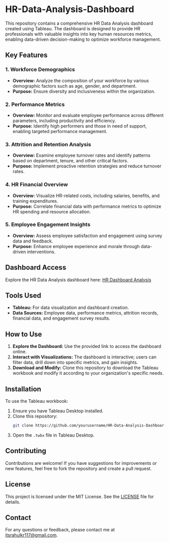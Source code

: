 # HR-Data-Analysis-Dashboard
This repository contains a comprehensive HR Data Analysis dashboard created using Tableau. The dashboard is designed to provide HR professionals with valuable insights into key human resources metrics, enabling data-driven decision-making to optimize workforce management.

## Key Features

### 1. Workforce Demographics
- **Overview:** Analyze the composition of your workforce by various demographic factors such as age, gender, and department.
- **Purpose:** Ensure diversity and inclusiveness within the organization.

### 2. Performance Metrics
- **Overview:** Monitor and evaluate employee performance across different parameters, including productivity and efficiency.
- **Purpose:** Identify high performers and those in need of support, enabling targeted performance management.

### 3. Attrition and Retention Analysis
- **Overview:** Examine employee turnover rates and identify patterns based on department, tenure, and other critical factors.
- **Purpose:** Implement proactive retention strategies and reduce turnover rates.

### 4. HR Financial Overview
- **Overview:** Visualize HR-related costs, including salaries, benefits, and training expenditures.
- **Purpose:** Correlate financial data with performance metrics to optimize HR spending and resource allocation.

### 5. Employee Engagement Insights
- **Overview:** Assess employee satisfaction and engagement using survey data and feedback.
- **Purpose:** Enhance employee experience and morale through data-driven interventions.

## Dashboard Access

Explore the HR Data Analysis dashboard here: [HR Dashboard Analysis](https://public.tableau.com/app/profile/rahul.kumar6178/viz/HRDashboardAnalysis_17234357123750/HROverview)

## Tools Used
- **Tableau:** For data visualization and dashboard creation.
- **Data Sources:** Employee data, performance metrics, attrition records, financial data, and engagement survey results.

## How to Use
1. **Explore the Dashboard:** Use the provided link to access the dashboard online.
2. **Interact with Visualizations:** The dashboard is interactive; users can filter data, drill down into specific metrics, and gain insights.
3. **Download and Modify:** Clone this repository to download the Tableau workbook and modify it according to your organization's specific needs.

## Installation
To use the Tableau workbook:
1. Ensure you have Tableau Desktop installed.
2. Clone this repository:
   ```bash
   git clone https://github.com/yourusername/HR-Data-Analysis-Dashboard.git
   ```
3. Open the `.twbx` file in Tableau Desktop.

## Contributing
Contributions are welcome! If you have suggestions for improvements or new features, feel free to fork the repository and create a pull request.

## License
This project is licensed under the MIT License. See the [LICENSE](LICENSE) file for details.

## Contact
For any questions or feedback, please contact me at [itsrahulkr117@gmail.com](mailto:itsrahulkr117@gmail.com).
